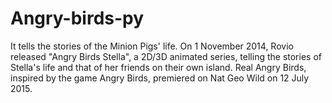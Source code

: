 # Angry-birds-py
It tells the stories of the Minion Pigs' life. On 1 November 2014, Rovio released "Angry Birds Stella", a 2D/3D animated series, telling the stories of Stella's life and that of her friends on their own island. Real Angry Birds, inspired by the game Angry Birds, premiered on Nat Geo Wild on 12 July 2015.
